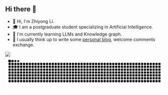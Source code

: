 ## Hi there 👋
- 👋 Hi, I'm Zhiyong Li.
- 🎓 I am a postgraduate student specializing in Artificial Intelligence.
- 🌱 I'm currently learning LLMs and Knowledge graph.
- 💬 I usually think up to write some [personal blog](https://blog.csdn.net/weixin_51104915?type=blog), welcome comments exchange.

<img align="left" src="https://github-readme-stats.vercel.app/api?username=wdndev&show_icons=true">

<picture>
  <source media="(prefers-color-scheme: dark)" srcset="https://raw.githubusercontent.com/wdndev/wdndev/output/github-contribution-grid-snake-dark.svg">
  <source media="(prefers-color-scheme: light)" srcset="https://raw.githubusercontent.com/wdndev/wdndev/output/github-contribution-grid-snake.svg">
  <img alt="github contribution grid snake animation" src="https://raw.githubusercontent.com/wdndev/wdndev/output/github-contribution-grid-snake.svg">
</picture>

<!--
**lizyshare/lizyshare** is a ✨ _special_ ✨ repository because its `README.md` (this file) appears on your GitHub profile.

Here are some ideas to get you started:

- 🔭 I’m currently working on ...
- 🌱 I’m currently learning ...
- 👯 I’m looking to collaborate on ...
- 🤔 I’m looking for help with ...
- 💬 Ask me about ...
- 📫 How to reach me: ...
- 😄 Pronouns: ...
- ⚡ Fun fact: ...
-->
